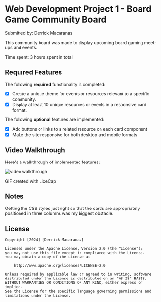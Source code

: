 # Web Development Project 1 - Board Game Community Board

Submitted by: Derrick Macaranas

This community board was made to display upcoming board gaming meet-ups and events. 

Time spent: 3 hours spent in total

## Required Features

The following **required** functionality is completed:

* [X] Create a unique theme for events or resources relevant to a specific community.
* [X] Display at least 10 unique resources or events in a responsive card format.

The following **optional** features are implemented:

* [X] Add buttons or links to a related resource on each card component
* [X] Make the site responsive for both desktop and mobile formats

## Video Walkthrough

Here's a walkthrough of implemented features:

<img src="https://github.com/DerrickMac/Project_1_Community_Board/blob/master/community_board/walkthrough.gif" alt="video walkthrough" width=""/>

GIF created with LiceCap

## Notes

Getting the CSS styles just right so that the cards are 
appropriately positioned in three columns was my biggest
obstacle. 

## License

    Copyright [2024] [Derrick Macaranas]

    Licensed under the Apache License, Version 2.0 (the "License");
    you may not use this file except in compliance with the License.
    You may obtain a copy of the License at

        http://www.apache.org/licenses/LICENSE-2.0

    Unless required by applicable law or agreed to in writing, software
    distributed under the License is distributed on an "AS IS" BASIS,
    WITHOUT WARRANTIES OR CONDITIONS OF ANY KIND, either express or implied.
    See the License for the specific language governing permissions and
    limitations under the License.